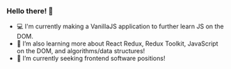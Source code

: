### Hello there! 👋

- 💻 I'm currently making a VanillaJS application to further learn JS on the DOM.
- 🌱 I’m also learning more about React Redux, Redux Toolkit, JavaScript on the DOM, and algorithms/data structures!
- 🔭 I’m currently seeking frontend software positions!

<!--
**AaronoKwok/AaronoKwok** is a ✨ _special_ ✨ repository because its `README.md` (this file) appears on your GitHub profile.

Here are some ideas to get you started:

- 💻 
- 🔭 I’m currently working on ...
- 🌱 I’m currently learning ...
- 👯 I’m looking to collaborate on ...
- 🤔 I’m looking for help with ...
- 💬 Ask me about ...
- 📫 How to reach me: ...
- 😄 Pronouns: ...
- ⚡ Fun fact: ...
-->
